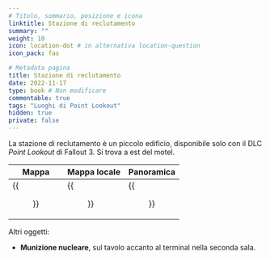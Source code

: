 ```yaml
---
# Titolo, sommario, posizione e icona
linktitle: Stazione di reclutamento
summary: ""
weight: 10
icon: location-dot # in alternativa location-question
icon_pack: fas

# Metadata pagina
title: Stazione di reclutamento
date: 2022-11-17
type: book # Non modificare
commentable: true
tags: "Luoghi di Point Lookout"
hidden: true
private: false 
---
```



La stazione di reclutamento è un piccolo edificio, disponibile solo con il DLC *Point Lookout* di Fallout 3. Si trova a est del motel.

| Mappa | Mappa locale | Panoramica |
| ----- | ------------ | ---------- |
|  {{<figure src="fo3/NRC_loc.webp">}}    | {{<figure src="fo3/Recruitment_station_loc.webp">}}            | {{<figure src="fo3/Naval_Recruiting_Center.webp">}}          | 


Altri oggetti:
- **Munizione nucleare**, sul tavolo accanto al terminal nella seconda sala.

